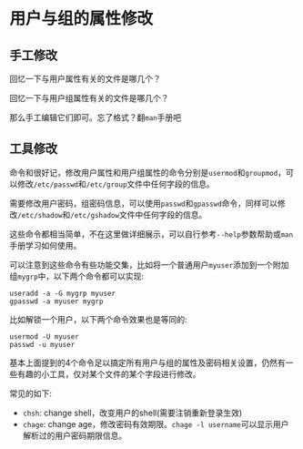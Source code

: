 # 用户与组的属性修改

## 手工修改

回忆一下与用户属性有关的文件是哪几个？

回忆一下与用户组属性有关的文件是哪几个？

那么手工编辑它们即可。忘了格式？翻``man``手册吧

## 工具修改

命令和很好记，修改用户属性和用户组属性的命令分别是``usermod``和``groupmod``，可以修改``/etc/passwd``和``/etc/group``文件中任何字段的信息。

需要修改用户密码，组密码信息，可以使用``passwd``和``gpasswd``命令，同样可以修改``/etc/shadow``和``/etc/gshadow``文件中任何字段的信息。

这些命令都相当简单，不在这里做详细展示，可以自行参考``--help``参数帮助或``man``手册学习如何使用。

可以注意到这些命令有些功能交集，比如将一个普通用户``myuser``添加到一个附加组``mygrp``中，以下两个命令都可以实现:

```
useradd -a -G mygrp myuser
gpasswd -a myuser mygrp
```

比如解锁一个用户，以下两个命令效果也是等同的:

```
usermod -U myuser
passwd -u myuser
```

基本上面提到的4个命令足以搞定所有用户与组的属性及密码相关设置，仍然有一些有趣的小工具，仅对某个文件的某个字段进行修改。

常见的如下:

* ``chsh``: change shell，改变用户的shell(需要注销重新登录生效)
* ``chage``: change age，修改密码有效期限。``chage -l username``可以显示用户解析过的用户密码期限信息。
